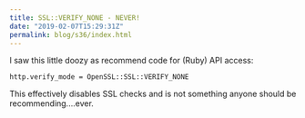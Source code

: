 ```yaml
---
title: SSL::VERIFY_NONE - NEVER!
date: "2019-02-07T15:29:31Z"
permalink: blog/s36/index.html
---
```


I saw this little doozy as recommend code for (Ruby) API access:

`http.verify_mode = OpenSSL::SSL::VERIFY_NONE`

This effectively disables SSL checks and is not something anyone should be recommending....ever.
